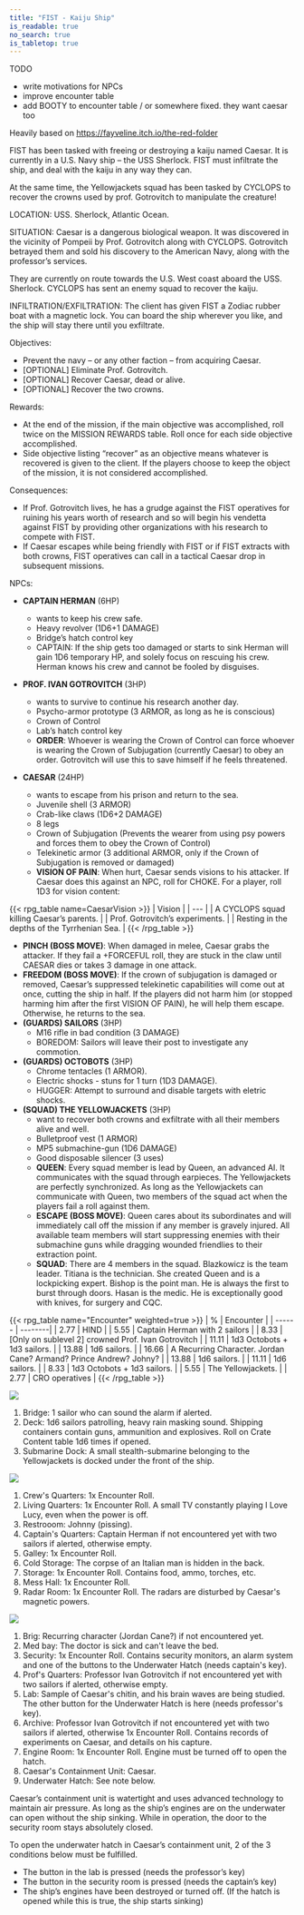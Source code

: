 ```yaml
---
title: "FIST - Kaiju Ship"
is_readable: true
no_search: true
is_tabletop: true
---
```


TODO

- write motivations for NPCs
- improve encounter table
- add BOOTY to encounter table / or somewhere fixed.  they want caesar too

Heavily based on https://fayveline.itch.io/the-red-folder

FIST has been tasked with freeing or destroying a kaiju named Caesar. It is currently in a U.S. Navy ship – the USS Sherlock. FIST must infiltrate the ship, and deal with the kaiju in any way they can.

At the same time, the Yellowjackets squad has been tasked by CYCLOPS to recover the crowns used by prof. Gotrovitch to manipulate the creature!

<!--more-->

LOCATION: USS. Sherlock, Atlantic Ocean.

SITUATION: Caesar is a dangerous biological weapon. It was discovered in the vicinity of Pompeii by Prof. Gotrovitch along with CYCLOPS. Gotrovitch betrayed them and sold his discovery to the American Navy, along with the professor’s services.

They are currently on route towards the U.S. West coast aboard the USS. Sherlock. CYCLOPS has sent an enemy squad to recover the kaiju.

INFILTRATION/EXFILTRATION: The client has given FIST a Zodiac rubber boat with a magnetic lock. You can board the ship wherever you like, and the ship will stay there until you exfiltrate.

Objectives:
- Prevent the navy – or any other faction – from acquiring Caesar.
- [OPTIONAL] Eliminate Prof. Gotrovitch.
- [OPTIONAL] Recover Caesar, dead or alive.
- [OPTIONAL] Recover the two crowns.

Rewards:
- At the end of the mission, if the main objective was accomplished, roll twice on the MISSION REWARDS table. Roll once for each side objective accomplished.
- Side objective listing “recover” as an objective means whatever is recovered is given to the client. If the players choose to keep the object of the mission, it is not considered accomplished.

Consequences:
- If Prof. Gotrovitch lives, he has a grudge against the FIST operatives for ruining his years worth of research and so will begin his vendetta against FIST by providing other organizations with his research to compete with FIST.
- If Caesar escapes while being friendly with FIST or if FIST extracts with both crowns, FIST operatives can call in a tactical Caesar drop in subsequent missions. 

NPCs:
- **CAPTAIN HERMAN** (6HP)
  - wants to keep his crew safe.
  - Heavy revolver (1D6+1 DAMAGE)
  - Bridge’s hatch control key
  - CAPTAIN: If the ship gets too damaged or starts to sink Herman will gain 1D6 temporary HP, and solely focus on rescuing his crew. Herman knows his crew and cannot be fooled by disguises.

- **PROF. IVAN GOTROVITCH** (3HP)
  - wants to survive to continue his research another day.
  - Psycho-armor prototype (3 ARMOR, as long as he is
conscious)
  - Crown of Control
  - Lab’s hatch control key
  - **ORDER**: Whoever is wearing the Crown of Control can force whoever is wearing the Crown of Subjugation (currently Caesar) to obey an order. Gotrovitch will use this to save himself if he feels threatened.

- **CAESAR** (24HP)
  - wants to escape from his prison and return to the sea.
  - Juvenile shell (3 ARMOR)
  - Crab-like claws (1D6+2 DAMAGE)
  - 8 legs
  - Crown of Subjugation (Prevents the wearer from using psy powers and forces them to obey the Crown of Control)
  - Telekinetic armor (3 additional ARMOR, only if the Crown of Subjugation is removed or damaged)
  - **VISION OF PAIN**: When hurt, Caesar sends visions to his attacker. If Caesar does this against an NPC, roll for CHOKE. For a player, roll 1D3 for vision content:

{{< rpg_table name=CaesarVision >}}
| Vision |
| --- |
| A CYCLOPS squad killing Caesar’s parents. |
| Prof. Gotrovitch’s experiments. |
| Resting in the depths of the Tyrrhenian Sea. |
{{< /rpg_table >}}

  - **PINCH (BOSS MOVE)**: When damaged in melee, Caesar grabs the attacker. If they fail a +FORCEFUL roll, they are stuck in the claw until CAESAR dies or takes 3 damage in one attack.
  - **FREEDOM (BOSS MOVE)**: If the crown of subjugation is damaged or removed, Caesar’s suppressed telekinetic capabilities will come out at once, cutting the ship in half. If the players did not harm him (or stopped harming him after the first VISION OF PAIN), he will help them escape. Otherwise, he returns to the sea.
- **(GUARDS) SAILORS** (3HP)
  - M16 rifle in bad condition (3 DAMAGE)
  - BOREDOM: Sailors will leave their post to investigate any commotion.
- **(GUARDS) OCTOBOTS** (3HP)
  - Chrome tentacles (1 ARMOR).
  - Electric shocks - stuns for 1 turn (1D3 DAMAGE).
  - HUGGER: Attempt to surround and disable targets with eletric shocks.
- **(SQUAD) THE YELLOWJACKETS** (3HP)
  - want to recover both crowns and exfiltrate with all their members alive and well.
  - Bulletproof vest (1 ARMOR)
  - MP5 submachine-gun (1D6 DAMAGE)
  - Good disposable silencer (3 uses)
  - **QUEEN**: Every squad member is lead by Queen, an advanced AI. It communicates with the squad through earpieces. The Yellowjackets are perfectly synchronized. As long as the Yellowjackets can communicate with Queen, two members of the squad act when the players fail a roll against them.
  - **ESCAPE (BOSS MOVE)**: Queen cares about its subordinates and will immediately call off the mission if any member is gravely injured. All available team members will start suppressing enemies with their submachine guns while dragging wounded friendlies to their extraction point.
  - **SQUAD**: There are 4 members in the squad. Blazkowicz is the team leader. Titiana is the technician. She created Queen and is a lockpicking expert. Bishop is the point man. He is always the first to burst through doors. Hasan is the medic. He is exceptionally good with knives, for surgery and CQC.

{{< rpg_table name="Encounter" weighted=true >}}
| % | Encounter |
| ------ | --------|
| 2.77 | HIND |
| 5.55 | Captain Herman with 2 sailors |
| 8.33 | [Only on sublevel 2] crowned Prof. Ivan Gotrovitch  |
| 11.11 | 1d3 Octobots + 1d3 sailors. |
| 13.88 | 1d6 sailors. |
| 16.66 | A Recurring Character. Jordan Cane? Armand? Prince Andrew? Johny? |
| 13.88 | 1d6 sailors. |
| 11.11 | 1d6 sailors. |
| 8.33 | 1d3 Octobots + 1d3 sailors. |
| 5.55 | The Yellowjackets. |
| 2.77 | CRO operatives |
{{< /rpg_table >}}

![](/img/tabletop/fist/ship_deck.png)

1. Bridge: 1 sailor who can sound the alarm if alerted. 
2. Deck: 1d6 sailors patrolling, heavy rain masking sound. Shipping containers contain guns, ammunition and explosives. Roll on Crate Content table 1d6 times if opened.
3. Submarine Dock: A small stealth-submarine belonging to the Yellowjackets is docked under the front of the ship.

![](/img/tabletop/fist/ship_sublevel1.png)

1. Crew's Quarters: 1x Encounter Roll.
2. Living Quarters: 1x Encounter Roll. A small TV constantly playing I Love Lucy, even when the power is off.
3. Restrooom: Johnny (pissing).
4. Captain's Quarters: Captain Herman if not encountered yet with two sailors if alerted, otherwise empty.
5. Galley: 1x Encounter Roll.
6. Cold Storage: The corpse of an Italian man is hidden in the back.
7. Storage: 1x Encounter Roll. Contains food, ammo, torches, etc.
8. Mess Hall: 1x Encounter Roll.
9. Radar Room: 1x Encounter Roll. The radars are disturbed by Caesar's magnetic powers.


![](/img/tabletop/fist/ship_sublevel2.png)

1. Brig: Recurring character (Jordan Cane?) if not encountered yet.
2. Med bay: The doctor is sick and can't leave the bed.
3. Security: 1x Encounter Roll. Contains security monitors, an alarm system and one of the buttons to the Underwater Hatch (needs captain's key).
4. Prof's Quarters: Professor Ivan Gotrovitch if not encountered yet with two sailors if alerted, otherwise empty.
5. Lab: Sample of Caesar's chitin, and his brain waves are being studied. The other button for the Underwater Hatch is here (needs professor's key).
6. Archive: Professor Ivan Gotrovitch if not encountered yet with two sailors if alerted, otherwise 1x Encounter Roll. Contains records of experiments on Caesar, and details on his capture.
7. Engine Room: 1x Encounter Roll. Engine must be turned off to open the hatch.
8. Caesar's Containment Unit: Caesar.
9. Underwater Hatch: See note below.

Caesar’s containment unit is watertight and uses advanced technology to maintain air pressure. As long as the ship’s engines are on the underwater can open without the ship sinking. While in operation, the door to the security room stays absolutely closed.

To open the underwater hatch in Caesar’s containment unit, 2 of the 3 conditions below must be fulfilled.
- The button in the lab is pressed (needs the professor’s key)
- The button in the security room is pressed (needs the captain’s key)
- The ship’s engines have been destroyed or turned off. (If the hatch is opened while this is true, the ship starts sinking)